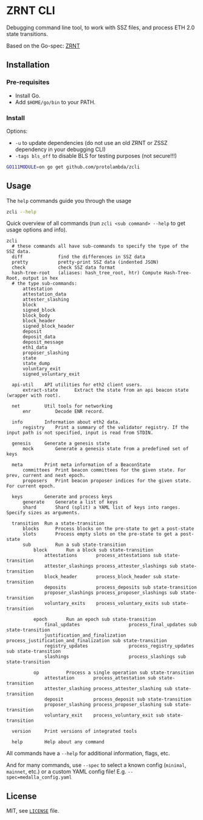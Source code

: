 # ZRNT CLI

Debugging command line tool, to work with SSZ files, and process ETH 2.0 state transitions.

Based on the Go-spec: [ZRNT](https://github.com/protolambda/zrnt)

## Installation

### Pre-requisites

- Install Go.
- Add `$HOME/go/bin` to your PATH.

### Install

Options:
 
- `-u` to update dependencies (do not use an old ZRNT or ZSSZ dependency in your debugging CLI)
- `-tags bls_off` to disable BLS for testing purposes (not secure!!!)

```bash
GO111MODULE=on go get github.com/protolambda/zcli
```

## Usage

The `help` commands guide you through the usage

```bash
zcli --help
```

Quick overview of all commands (run `zcli <sub command> --help` to get usage options and info).

```text
zcli
  # these commands all have sub-commands to specify the type of the SSZ data.
  diff             find the differences in SSZ data
  pretty           pretty-print SSZ data (indented JSON)
  check            check SSZ data format
  hash-tree-root   (aliases: hash_tree_root, htr) Compute Hash-Tree-Root, output in hex
  # the type sub-commands:
      attestation
      attestation_data
      attester_slashing
      block
      signed_block
      block_body
      block_header
      signed_block_header
      deposit
      deposit_data
      deposit_message
      eth1_data
      proposer_slashing
      state
      state_dump
      voluntary_exit
      signed_voluntary_exit

  api-util    API utilities for eth2 client users.
      extract-state      Extract the state from an api beacon state (wrapper with root).

  net         Util tools for networking
      enr         Decode ENR record.

  info        Information about eth2 data.
      registry    Print a summary of the validator registry. If the input path is not specified, input is read from STDIN.

  genesis     Generate a genesis state
      mock        Generate a genesis state from a predefined set of keys

  meta        Print meta information of a BeaconState
      committees  Print beacon committees for the given state. For prev, current and next epoch.
      proposers   Print beacon proposer indices for the given state. For current epoch.

  keys        Generate and process keys
      generate    Generate a list of keys
      shard       Shard (split) a YAML list of keys into ranges. Specify sizes as arguments.

  transition  Run a state-transition
      blocks      Process blocks on the pre-state to get a post-state
      slots       Process empty slots on the pre-state to get a post-state
      sub         Run a sub state-transition
          block       Run a block sub state-transition
              attestations       process_attestations sub state-transition
              attester_slashings process_attester_slashings sub state-transition
              block_header       process_block_header sub state-transition
              deposits           process_deposits sub state-transition
              proposer_slashings process_proposer_slashings sub state-transition
              voluntary_exits    process_voluntary_exits sub state-transition

          epoch       Run an epoch sub state-transition
              final_updates                  process_final_updates sub state-transition
              justification_and_finalization process_justification_and_finalization sub state-transition
              registry_updates               process_registry_updates sub state-transition
              slashings                      process_slashings sub state-transition

          op          Process a single operation sub state-transition
              attestation       process_attestation sub state-transition
              attester_slashing process_attester_slashing sub state-transition
              deposit           process_deposit sub state-transition
              proposer_slashing process_proposer_slashing sub state-transition
              voluntary_exit    process_voluntary_exit sub state-transition

  version     Print versions of integrated tools

  help        Help about any command
```

All commands have a `--help` for additional information, flags, etc.

And for many commands, use `--spec` to select a known config (`minimal`, `mainnet`, etc.) or a custom YAML config file!
E.g. `--spec=medalla_config.yaml`


## License

MIT, see [`LICENSE`](./LICENSE) file.
